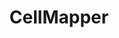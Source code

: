 ---
title: "CellMapper"
description: "Crowd-sourced cellular coverage mapping service that collects and displays data on cell tower locations and signal coverage for various mobile carriers."
platforms: ["web"]
categories: ["OSINT", "Network"]
tags: ["cellular-mapping", "signal-coverage", "tower-location", "rf-monitoring", "coverage-analysis"]
website: "https://www.cellmapper.net"
---